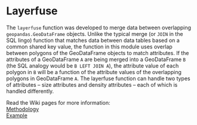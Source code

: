 # Layerfuse

The `layerfuse` function was developed to merge data between overlapping `geopandas.GeoDataFrame` objects. Unlike the typical merge (or `JOIN` in the SQL lingo) function that matches data between data tables based on a common shared key value, the function in this module uses overlap between polygons of the GeoDataFrame objects to match attributes. If the attributes of a GeoDataFrame `A` are being merged into a GeoDataFrame `B` (the SQL analogy would be `B LEFT JOIN A`), the attribute value of each polygon in `B` will be a function of the attribute values of the overlapping polygons in GeoDataFrame `A`. The layerfuse function can handle two types of attributes – size attributes and density attributes – each of which is handled differently.

Read the Wiki pages for more information: </br>
[Methodology](https://github.com/skynet93/Layerfuse/wiki/Layerfuse-Methodology) </br>
[Example](https://github.com/skynet93/Layerfuse/wiki/Layerfuse-Example)
